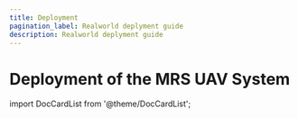 ```yaml
---
title: Deployment
pagination_label: Realworld deplyment guide
description: Realworld deplyment guide
---
```


# Deployment of the MRS UAV System

import DocCardList from '@theme/DocCardList';

<DocCardList />
